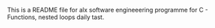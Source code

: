 This is a README file for alx software engineeering programme for C - Functions, nested loops daily tast.
